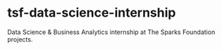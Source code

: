 # tsf-data-science-internship
Data Science &amp; Business Analytics internship at The Sparks Foundation projects.
